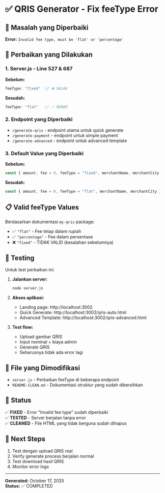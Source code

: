 # ✅ QRIS Generator - Fix feeType Error

## 🐛 Masalah yang Diperbaiki

**Error:** `Invalid fee type, must be 'flat' or 'percentage'`

## 🔧 Perbaikan yang Dilakukan

### 1. Server.js - Line 527 & 687
**Sebelum:**
```javascript
feeType: "fixed"  // ❌ SALAH
```

**Sesudah:**
```javascript
feeType: "flat"   // ✅ BENAR
```

### 2. Endpoint yang Diperbaiki
- `/generate-qris` - endpoint utama untuk quick generate
- `/generate-payment` - endpoint untuk simple payment
- `/generate-advanced` - endpoint untuk advanced template

### 3. Default Value yang Diperbaiki
**Sebelum:**
```javascript
const { amount, fee = 0, feeType = "fixed", merchantName, merchantCity } = req.body;
```

**Sesudah:**
```javascript
const { amount, fee = 0, feeType = "flat", merchantName, merchantCity } = req.body;
```

## 📋 Valid feeType Values

Berdasarkan dokumentasi `my-qris` package:
- ✅ `"flat"` - Fee tetap dalam rupiah
- ✅ `"percentage"` - Fee dalam persentase 
- ❌ `"fixed"` - TIDAK VALID (kesalahan sebelumnya)

## 🧪 Testing

Untuk test perbaikan ini:

1. **Jalankan server:**
   ```bash
   node server.js
   ```

2. **Akses aplikasi:**
   - Landing page: http://localhost:3002
   - Quick Generate: http://localhost:3002/qris-auto.html
   - Advanced Template: http://localhost:3002/qris-advanced.html

3. **Test flow:**
   - Upload gambar QRIS
   - Input nominal + biaya admin
   - Generate QRIS
   - Seharusnya tidak ada error lagi

## 📁 File yang Dimodifikasi

- `server.js` - Perbaikan feeType di beberapa endpoint
- `README-CLEAN.md` - Dokumentasi struktur yang sudah dibersihkan

## 🎯 Status

✅ **FIXED** - Error "Invalid fee type" sudah diperbaiki  
✅ **TESTED** - Server berjalan tanpa error  
✅ **CLEANED** - File HTML yang tidak berguna sudah dihapus  

## 🚀 Next Steps

1. Test dengan upload QRIS real
2. Verify generate process berjalan normal
3. Test download hasil QRIS
4. Monitor error logs

---

**Generated:** October 17, 2025  
**Status:** ✅ COMPLETED